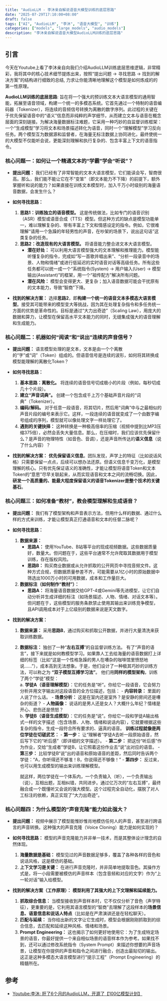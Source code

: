 ```yaml
---
title: "AudioLLM - 李沐亲自解说语音大模型训练的底层思路"
date: "2025-07-29T17:10:00+08:00"
draft: false
tags: ["AI", "AudioLLM", "李沐", "语音大模型", "训练"]
categories: ["models", "large_models", "audio_models"]
description: "李沐亲自解说语音大模型AudioLLM训练的底层思路"
---
```


## 引言

今天在Youtube上看了李沐亲自向我们介绍AudioLLM训练底层思维逻辑，非常精彩，我将其中的核心技术细节提炼出来，按照“提出问题 -> 寻找思路 -> 找到的解决方案”的结构进行细致的总结, 力求让你能清晰地理解这个模型是如何炼成的的第一性原理。

**AudioLLM训练的底层思路**: 旨在将一个强大的预训练文本大语言模型的通用智能，拓展至语音领域，构建一个统一的多模态系统。它首先通过一个特制的语音编码器（Tokenizer），将连续的音频信号转换为离散的数字序列。此过程的关键在于优先保留语音中的“语义”信息而非纯粹的声学细节，从而建立文本与语音在概念层面的深刻链接。为解决海量数据标注难题，它采用一种巧妙的自监督训练框架：一个“生成模型”学习将文本和场景描述转化为语音，同时一个“理解模型”学习反向任务。两个模型互为数据源和监督者，在海量无标注数据上协同进化，最终使统一的大模型不仅能听会说，更能深刻理解和执行复杂的、包含丰富上下文的语音指令。

### **核心问题一：如何让一个精通文本的“学霸”学会“听说”？**

* **提出问题：**
    我们已经有了非常智能的文本大语言模型，它们能读会写，智商很高。那么，我们能不能让它在不“变笨”（即文本能力不下降）的前提下，额外掌握听和说的能力？如果直接在训练文本模型时，加入千万小时级别的海量语音数据，会发生什么？

* **如何寻找思路：**
    1. **思路1：训练独立的语音模型。** 这是传统做法，比如专门的语音识别（ASR）模型或语音合成（TTS）模型。但这种方式的缺点是模型功能单一，难以理解复杂的、带有丰富上下文和情感设定的指令。例如，它很难理解“请用一个急躁的年轻男性的声音，在吵架的场景下，说出这句话”这类复杂的任务。
    2. **思路2：改造现有的大语言模型。** 将语音能力整合进文本大语言模型。
        * **潜在好处：** 可以利用大语言模型强大的文本理解和推理能力。模型能听懂复杂的指令，完成如“写一首歌并唱出来”、“分析一段录音中的场景、人物和情绪”或进行低延迟的实时语音对话等高级任务。所有这些任务都可以统一成一个“系统指令(System) -> 用户输入(User) -> 模型输出(Assistant)”的框架，用一个“祖传配方”解决所有问题。
        * **潜在风险：** 模型会变得更大、更复杂；加入语音数据可能会干扰原有的文本能力，导致“智商”下降。

* **找到的解决方案：**
    选择**思路2**，即**构建一个统一的语音文本多模态大语言模型**。接受其可能带来的模型变大等挑战，因为其在处理复杂指令和多任务统一方面的优势是革命性的。目标是通过“大力出奇迹”（Scaling Law），用庞大的数据和算力，让模型在保留高水平文本能力的同时，无缝集成强大的语音理解和生成能力。

### **核心问题二：机器如何“阅读”和“说出”连续的声音信号？**

* **提出问题：**
    语言模型处理的是文本，文本是由一个个离散的“字”或“词”（Token）组成的。但语音信号是连续的波形，如何将其转换成模型能理解的离散化Token？

* **如何寻找思路：**
    1. **基本思路：离散化。** 将连续的语音信号切成极小的片段（例如，每秒切成几十个片段）。
    2. **建立“声音词典”。** 创建一个包含成千上万个基础声音片段的“词典”（Tokenizer）。
    3. **编码/解码。** 对于任意一段语音，将其切片，然后用“词典”中与之最相似的声音片段的编号来表示它。这样，一段连续的语音就变成了一个由数字编号组成的序列，模型就可以像处理文字一样处理它了。
    4. **遇到的关键抉择：** 这种转换是一种极高倍率的压缩（视频中提到比MP3压缩375倍），必然会丢失大量信息。那么，在压缩时，我们应该优先保留什么？是声音的物理特性（如音色、音调），还是声音所传达的**语义信息**（说了什么内容）？

* **找到的解决方案：**
    **优先保留语义信息**。团队发现，声学上的特征（比如说话风格）只需要保留一点点，后续可以想办法还原。但语义信息千变万化，是模型理解的核心。只有优先保证语义的准确性，才能让模型将语音Token和文本Token的“意思”尽早关联起来，从而实现语音和文本之间的流畅切换。因此，**研发一个高质量的、能最大程度保留语义的语音Tokenizer是整个技术的关键基石**。

### **核心问题三：如何准备“教材”，教会模型理解和生成语音？**

* **提出问题：**
    我们有了模型架构和声音表示方法，但用什么样的数据、通过什么样的方式来训练，才能让模型真正打通语音和文本的任督二脉呢？

* **如何寻找思路：**
    1. **数据来源：**
        * **思路A：** 使用YouTube、B站等平台的现成视频数据。这些数据质量好，数量大。但问题在于，这些平台通常不允许爬取其数据用于模型训练，存在版权风险。
        * **思路B：** 购买商业数据或从允许抓取的公开网页中寻找音频文件。这种方式合规，但数据质量参差不齐，可能需要从1亿小时的原始数据中筛选出1000万小时的可用数据，成本和工作量巨大。
    2. **数据标注（如何制作“教材”）：**
        * **思路A：** 将海量语音数据交给GPT-4或Gemini等先进模型，让它们自动分析并生成详细的标注（如场景描述、人物、情绪、对话文本等）。但问题在于，这些模型的服务条款禁止使用其输出来训练竞争模型，且API调用成本对于上亿级别的数据来说是天文数字。

* **找到的解决方案：**
    1. **数据来源：** 采用**思路B**，通过购买和抓取公开数据，并进行大量清洗来获取训练数据。
    2. **数据标注：** 独创了一种“**左右互搏**”的自监督训练方法。
        有了“声音的语言”，接下来就是如何教模型学习。如果靠人工去给海量的语音数据打上详细的标签（比如“这是一个性格急躁的男人在嘈杂的咖啡馆里愤怒地说……”），成本高到无法想象。于是，他们设计了一种极其巧妙的训练方法，可以称之为 **“双子模型互搏学习法”**。
             他们用**同样的模型架构**，训练了两个“学徒”模型：  
             a. **学徒A（语音理解模型）**：它的任务是“听”。你给它一段语音，它会努力分析并用文字输出对这段语音的全方位描述，包括：
               - **内容转录：** 里面的人说了什么话。
               - **场景分析：** 这是在室内还是室外？是安静的房间还是嘈杂的街道？
               - **人物画像：** 说话的是男人还是女人？大概什么年纪？情绪是开心、悲伤还是愤怒？  
             b. **学徒B（语音生成模型）**：它的任务是“说”。你给它一段和学徒A输出格式一样的文字描述（包含场景、人物、情绪和说话内容），它就要根据这些复杂的指令，生成一段符合所有要求的、逼真的语音。
             **训练过程就像是两位学徒在切磋武艺：**
             - **第一步：** 让“理解者”学徒A去听一段原始语音，然后写下它的“听后感”（即详细的文字描述）。
             - **第二步：** 把这份“听后感”作为作业，交给“生成者”学徒B，让它照着这份作业去“说”出对应的语音。
             - **第三步：** 比较学徒B“说”出的语音和原始语音的差距，然后同时告诉两个学徒：“A，你听得还不够准！B，你说得还不够像！”
             - **第四步：** 反过来，也可以用生成模型的输出来训练理解模型。
  
        就这样，两位学徒在一个体系内，一个负责输入（听），一个负责输出（说），互相出题，互相纠错，共同进步。通过亿万次的“左右互搏”，最终融合成一个既懂听又会说的强大模型。这个过程完全自动化，摆脱了对人工标注的依赖，真正实现了“大力出奇迹”。

### **核心问题四：为什么模型的“声音克隆”能力如此强大？**

* **提出问题：**
    视频中展示了模型能惟妙惟肖地模仿任何人的声音，甚至进行跨语言的声音转换。这种强大的声音克隆（Voice Cloning）能力是如何实现的？

* **如何寻找思路：**
    模型的声音克隆能力并非单一技术，而是其整体设计理念的自然体现。
    1. **海量数据是基础：** 模型见过的声音数据足够多，覆盖了各种各样的音色和说话风格，这是模仿的基础。
    2. **上下文学习是关键：** 在进行声音克隆时，并非简单地提取音色。其操作方式是，将一小段需要被模仿的声音样本（包含音频和对应的文字）作为“上一轮对话”输入给模型。

* **找到的解决方案（工作原理）：**
    **模型利用了其强大的上下文理解和延续能力。**
    1. **抓取综合信息：** 当模型接收到声音样本时，它不仅仅分析了音色（声学特征），更重要的是，它利用其语言模型的“智商”去理解了这段样本的**场景信息、语意信息和说话人特点**（比如是在严肃演讲还是在轻松聊天）。
    2. **匹配与延续：** 当你给出新的文字让它生成时，模型会根据刚刚抓取到的综合信息，去匹配和延续这种风格、情绪和场景。
    3. **Prompt Engineering：** 这也揭示了如何更好地使用它：为了生成特定场景的语音，你最好提供一个来自相似场景的语音样本作为参考。如果找不到，还可以通过修改系统指令（System Prompt）来描述你想要的声音场景，让模型在你提供的声音和指令之间进行融合，创造出最贴切的输出。这正是这种多模态大语言模型进行“提示工程”（Prompt Engineering）的精髓所在。

## 参考  

* [Youtube:李沐: 肝了6个月的AudioLLM，开源了【100亿模型计划】](https://www.youtube.com/watch?v=0Dv4s2P65YQ)
